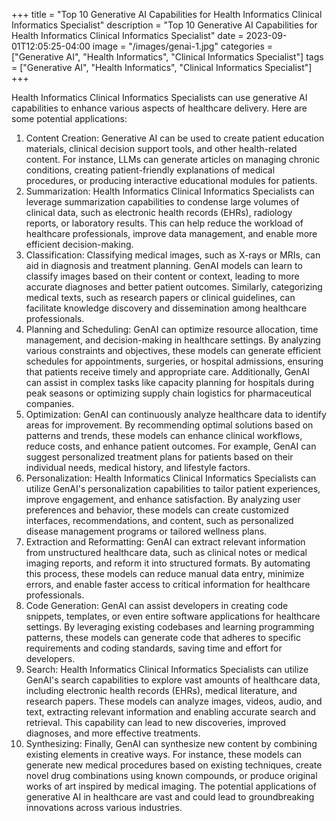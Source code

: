 +++
title = "Top 10 Generative AI Capabilities for Health Informatics Clinical Informatics Specialist"
description = "Top 10 Generative AI Capabilities for Health Informatics Clinical Informatics Specialist"
date = 2023-09-01T12:05:25-04:00
image = "/images/genai-1.jpg"
categories = ["Generative AI", "Health Informatics", "Clinical Informatics Specialist"]
tags = ["Generative AI", "Health Informatics", "Clinical Informatics Specialist"]
+++

Health Informatics Clinical Informatics Specialists can use generative AI capabilities to enhance various aspects of healthcare delivery. Here are some potential applications:

1. Content Creation: Generative AI can be used to create patient education materials, clinical decision support tools, and other health-related content. For instance, LLMs can generate articles on managing chronic conditions, creating patient-friendly explanations of medical procedures, or producing interactive educational modules for patients.
2. Summarization: Health Informatics Clinical Informatics Specialists can leverage summarization capabilities to condense large volumes of clinical data, such as electronic health records (EHRs), radiology reports, or laboratory results. This can help reduce the workload of healthcare professionals, improve data management, and enable more efficient decision-making.
3. Classification: Classifying medical images, such as X-rays or MRIs, can aid in diagnosis and treatment planning. GenAI models can learn to classify images based on their content or context, leading to more accurate diagnoses and better patient outcomes. Similarly, categorizing medical texts, such as research papers or clinical guidelines, can facilitate knowledge discovery and dissemination among healthcare professionals.
4. Planning and Scheduling: GenAI can optimize resource allocation, time management, and decision-making in healthcare settings. By analyzing various constraints and objectives, these models can generate efficient schedules for appointments, surgeries, or hospital admissions, ensuring that patients receive timely and appropriate care. Additionally, GenAI can assist in complex tasks like capacity planning for hospitals during peak seasons or optimizing supply chain logistics for pharmaceutical companies.
5. Optimization: GenAI can continuously analyze healthcare data to identify areas for improvement. By recommending optimal solutions based on patterns and trends, these models can enhance clinical workflows, reduce costs, and enhance patient outcomes. For example, GenAI can suggest personalized treatment plans for patients based on their individual needs, medical history, and lifestyle factors.
6. Personalization: Health Informatics Clinical Informatics Specialists can utilize GenAI's personalization capabilities to tailor patient experiences, improve engagement, and enhance satisfaction. By analyzing user preferences and behavior, these models can create customized interfaces, recommendations, and content, such as personalized disease management programs or tailored wellness plans.
7. Extraction and Reformatting: GenAI can extract relevant information from unstructured healthcare data, such as clinical notes or medical imaging reports, and reform it into structured formats. By automating this process, these models can reduce manual data entry, minimize errors, and enable faster access to critical information for healthcare professionals.
8. Code Generation: GenAI can assist developers in creating code snippets, templates, or even entire software applications for healthcare settings. By leveraging existing codebases and learning programming patterns, these models can generate code that adheres to specific requirements and coding standards, saving time and effort for developers.
9. Search: Health Informatics Clinical Informatics Specialists can utilize GenAI's search capabilities to explore vast amounts of healthcare data, including electronic health records (EHRs), medical literature, and research papers. These models can analyze images, videos, audio, and text, extracting relevant information and enabling accurate search and retrieval. This capability can lead to new discoveries, improved diagnoses, and more effective treatments.
10. Synthesizing: Finally, GenAI can synthesize new content by combining existing elements in creative ways. For instance, these models can generate new medical procedures based on existing techniques, create novel drug combinations using known compounds, or produce original works of art inspired by medical imaging. The potential applications of generative AI in healthcare are vast and could lead to groundbreaking innovations across various industries.